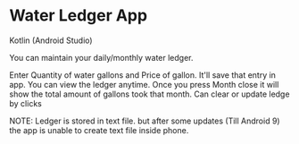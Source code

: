 # Water Ledger App
 Kotlin (Android Studio)

You can maintain your daily/monthly water ledger.

Enter Quantity of water gallons and Price of gallon. It'll save that entry in app. You can view the ledger anytime. Once you press Month close it will show the total amount of gallons took that month. Can clear or update ledge by clicks

NOTE: Ledger is stored in text file. but after some updates (Till Android 9) the app is unable to create text file inside phone.
